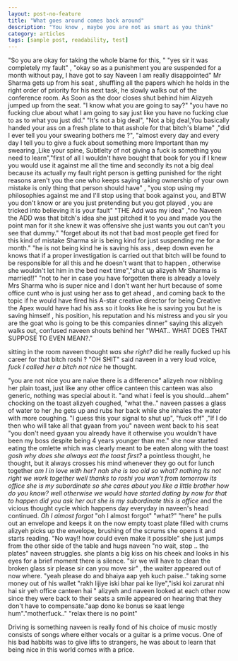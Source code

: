 ```yaml
---
layout: post-no-feature
title: "What goes around comes back around"
description: "You know , maybe you are not as smart as you think"
category: articles
tags: [sample post, readability, test]
---
```


"So you are okay for taking the whole blame for this, " "yes sir it was completely my fault" , "okay so as a punishment you are suspended for a month without pay, I have got to say Naveen I am really disappointed" Mr Sharma gets up from his seat , shuffling all the papers which he holds in the right order of priority for his next task, he slowly walks out of the conference room. As Soon as the door closes shut behind him Alizyeh jumped up from the seat. "I know what you are going to say?" "you have no fucking clue about what I am going to say just like you have no fucking clue to as to what you just did." "It's not a big deal", "Not a big deal,You basically handed your ass on a fresh plate to that asshole for that bitch's blame" ,"did I ever tell you your swearing bothers me ?", "almost every day and every day I tell you to give a fuck about something more Important than my swearing ,Like your spine, Subtlelty of not giving a fuck is something you need to learn","first of all I wouldn't have bought that book for you if I knew you would use it against me all the time and secondly its not a big deal because its actually my fault right person is getting punished for the right reasons aren't you the one who keeps saying taking ownership of your own mistake is only thing that person should have" , "you stop using my philosophies against me and I'll stop using that book against you, and BTW you don't know or are you just pretending but you got played , you are tricked into believing it is your fault" "THE Add was my idea" ,"no Naveen the ADD was that bitch's idea she just pitched it to you and made you the point man for it she knew it was offensive she just wants you out can't you see that dummy." "forget about its not that bad most people get fired for this kind of mistake Sharma sir is being kind for just suspending me for a month." "he is not being kind he is saving his ass , deep down even he knows that if a proper investigation is carried out that bitch will be found to be responsible for all this and he doesn't want that to happen , otherwise she wouldn't let him in the bed next time","shut up alizyeh Mr Sharma is married!!" "not to her in case you have forgotten there is already a lovely Mrs Sharma who is super nice and I don't want her hurt because of some office cunt who is just using her ass to get ahead , and coming back to the topic if he would have fired his A-star creative director for being Creative the Apex would have had his ass so it looks like he is saving you but he is saving himself , his position, his reputation and his mistress and you sir you are the goat who is going to be this companies dinner" saying this alizyeh walks out, confused naveen shouts behind her "WHAT.. WHAT DOES THAT SUPPOSE TO EVEN MEAN?."

sitting in the room naveen thought _was she right?_ did he really fucked up his career for that bitch roshi ? "OH SHIT" said naveen in a very loud voice, _fuck I called her a bitch not nice_ he thought. 

"you are not nice you are naive there is a difference" alizyeh now nibbling her plain toast, just like any other office canteen this canteen was also generic, nothing was special about it. "and what i feel is you should...ahem" chocking on the toast alizyeh coughed, "what the.." naveen passes a glass of water to her ,he gets up and rubs her back while she inhales the water with more coughing. "I guess this your signal to shut up", "fuck off" ,"If I do then who will take all that gyaan from you" naveen went back to his seat "you don't need gyaan you already have it otherwise you wouldn't have been my boss despite being 4 years younger than me." she now started eating the omlette which was clearly meant to be eaten along with the toast _gosh why does she always eat the toast first?_
a pointless thought, he thought, but it always crosses his mind whenever they go out for lunch together _am I in love with her?_ _nah she is too old_ _so what?_ _nothing its not right we work together_ _well thanks to roshi you won't from tomorrow_ _its office she is my subordinate_ _so_ _she cares about you_ _like a little brother_ _how do you know?_ _well otherwise we would have started dating by now_ _for that to happen did you ask her out_ _she is my subordinate this is office_ and the vicious thought cycle which happens day everyday in naveen's head continued. _Oh I almost forgot_ "oh I almost forgot" "what?" "here" he pulls out an envelope and keeps it on the now empty toast plate filled with crums alizyeh picks up the envelope, brushing of the scrums she opens it and starts reading. "No way!! how could even make it possible" she just jumps from the other side of the table and hugs naveen "no wait, stop .. the plates" naveen struggles. she plants a big kiss on his cheek and looks in his eyes for a brief moment there is silence. "sir we will have to clean the broken glass sir please sir can you move sir" , the waiter appeared out of now where. "yeah please do and bhaiya aap yeh kuch paise.." taking some money out of his wallet "rakh lijiye iski bhar pai ke liye","iski koi zarurat nhi hai sir yeh office canteen hai " alizyeh and naveen looked at each other now since they were back to their seats a smile appeared on hearing that they don't have to compensate."aap dono ke bonus se kaat lenge hum"."motherfuck.." "relax there is no point"







Driving is something naveen is really fond of his choice of music mostly consists of songs where either vocals or a guitar is a prime vocus. One of his bad habbits was to give lifts to strangers, he was about to learn that being nice in this world comes with a price. 